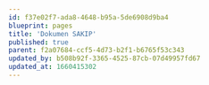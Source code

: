 ```yaml
---
id: f37e02f7-ada8-4648-b95a-5de6908d9ba4
blueprint: pages
title: 'Dokumen SAKIP'
published: true
parent: f2a07684-ccf5-4d73-b2f1-b6765f53c343
updated_by: b508b92f-3365-4525-87cb-07d49957fd67
updated_at: 1660415302
---
```

